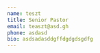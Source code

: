 ```yaml
---
name: teszt
title: Senior Pastor
email: teaszt@asd.gh
phone: asdasd
bio: asdsadasddgffdgdgdsgdfg
---
```



